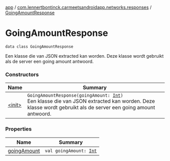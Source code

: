 [app](../../index.md) / [com.lennertbontinck.carmeetsandroidapp.networks.responses](../index.md) / [GoingAmountResponse](./index.md)

# GoingAmountResponse

`data class GoingAmountResponse`

Een klasse die van JSON extracted kan worden. Deze klasse wordt gebruikt als de server een going amount antwoord.

### Constructors

| Name | Summary |
|---|---|
| [&lt;init&gt;](-init-.md) | `GoingAmountResponse(goingAmount: `[`Int`](https://kotlinlang.org/api/latest/jvm/stdlib/kotlin/-int/index.html)`)`<br>Een klasse die van JSON extracted kan worden. Deze klasse wordt gebruikt als de server een going amount antwoord. |

### Properties

| Name | Summary |
|---|---|
| [goingAmount](going-amount.md) | `val goingAmount: `[`Int`](https://kotlinlang.org/api/latest/jvm/stdlib/kotlin/-int/index.html) |
